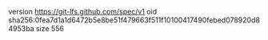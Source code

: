 version https://git-lfs.github.com/spec/v1
oid sha256:0fea7d1a1d6472b5e8be51f479663f511f10100417490febed078920d84953ba
size 556
